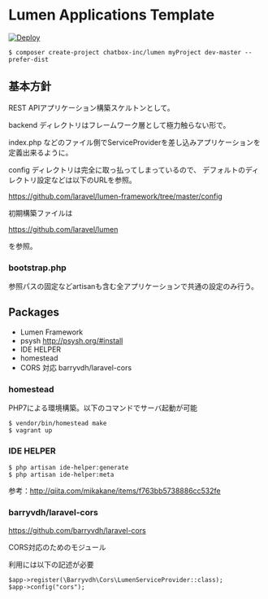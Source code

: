 # Lumen Applications Template 

[![Deploy](https://www.herokucdn.com/deploy/button.png)](https://heroku.com/deploy)

````
$ composer create-project chatbox-inc/lumen myProject dev-master --prefer-dist
````

## 基本方針

REST APIアプリケーション構築スケルトンとして。

backend ディレクトリはフレームワーク層として極力触らない形で。

index.php などのファイル側でServiceProviderを差し込みアプリケーションを定義出来るように。

config ディレクトリは完全に取っ払ってしまっているので、
デフォルトのディレクトリ設定などは以下のURLを参照。

https://github.com/laravel/lumen-framework/tree/master/config

初期構築ファイルは

https://github.com/laravel/lumen

を参照。

### bootstrap.php

参照パスの固定などartisanも含む全アプリケーションで共通の設定のみ行う。


## Packages

- Lumen Framework
- psysh http://psysh.org/#install
- IDE HELPER 
- homestead 
- CORS 対応 barryvdh/laravel-cors

### homestead

PHP7による環境構築。以下のコマンドでサーバ起動が可能

````
$ vendor/bin/homestead make
$ vagrant up
````

### IDE HELPER

````
$ php artisan ide-helper:generate
$ php artisan ide-helper:meta
````

参考：http://qiita.com/mikakane/items/f763bb5738886cc532fe


### barryvdh/laravel-cors

https://github.com/barryvdh/laravel-cors

CORS対応のためのモジュール

利用には以下の記述が必要

````
$app->register(\Barryvdh\Cors\LumenServiceProvider::class);
$app->config("cors");
````



